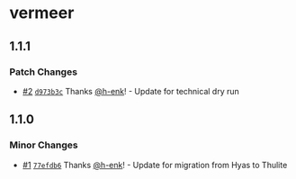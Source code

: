 # vermeer

## 1.1.1

### Patch Changes

- [#2](https://github.com/thuliteio/vermeer/pull/2) [`d973b3c`](https://github.com/thuliteio/vermeer/commit/d973b3c913437a18d23244641cd910427473432f) Thanks [@h-enk](https://github.com/h-enk)! - Update for technical dry run

## 1.1.0

### Minor Changes

- [#1](https://github.com/thuliteio/vermeer/pull/1) [`77efdb6`](https://github.com/thuliteio/vermeer/commit/77efdb6dc82c22cba6825c16c0baf69a2ca12685) Thanks [@h-enk](https://github.com/h-enk)! - Update for migration from Hyas to Thulite
